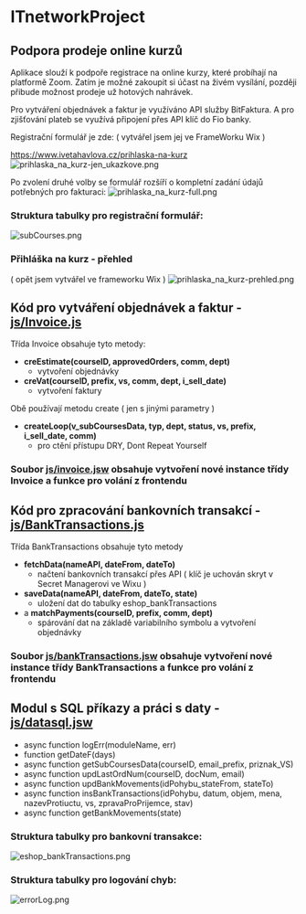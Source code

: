 # ITnetworkProject
## Podpora prodeje online kurzů

Aplikace slouží k podpoře registrace na online kurzy, které probíhají na platformě Zoom.
Zatím je možné zakoupit si účast na živém vysílání, později přibude možnost prodeje už hotových nahrávek.

Pro vytváření objednávek a faktur je využíváno API služby BitFaktura.
A pro zjišťování plateb se využívá připojení přes API klíč do Fio banky.

Registrační formulář je zde:
( vytvářel jsem jej ve FrameWorku Wix )

https://www.ivetahavlova.cz/prihlaska-na-kurz
![prihlaska_na_kurz-jen_ukazkove.png](img/prihlaska_na_kurz-jen_ukazkove.png)

Po zvolení druhé volby se formulář rozšíří o kompletní zadání údajů potřebných pro fakturaci:
![prihlaska_na_kurz-full.png](img/prihlaska_na_kurz-full.png)

### Struktura tabulky pro registrační formulář:
![subCourses.png](img/subCourses.png)

### Přihláška na kurz - přehled
( opět jsem vytvářel ve frameworku Wix )
![prihlaska_na_kurz-prehled.png](img/prihlaska_na_kurz-prehled.png)

## Kód pro vytváření objednávek a faktur - [js/Invoice.js](js/Invoice.js)

Třída Invoice obsahuje tyto metody:
- **creEstimate(courseID, approvedOrders, comm, dept)**
  - vytvoření objednávky 
- **creVat(courseID, prefix, vs, comm, dept, i_sell_date)**
  - vytvoření faktury

Obě používají metodu create ( jen s jinými parametry )
- **createLoop(v_subCoursesData, typ, dept, status, vs, prefix, i_sell_date, comm)**
  - pro ctění přístupu DRY, Dont Repeat Yourself

### Soubor [js/invoice.jsw](js/invoice.jsw) obsahuje vytvoření nové instance třídy Invoice a funkce pro volání z frontendu

## Kód pro zpracování bankovních transakcí - [js/BankTransactions.js](js/BankTransactions.js)

Třída BankTransactions obsahuje tyto metody
- **fetchData(nameAPI, dateFrom, dateTo)**
  - načtení bankovních transakcí přes API ( klíč je uchován skryt v Secret Managerovi ve Wixu )
- **saveData(nameAPI, dateFrom, dateTo, state)**
  - uložení dat do tabulky eshop_bankTransactions
- a **matchPayments(courseID, prefix, comm, dept)**
  - spárování dat na základě variabilního symbolu a vytvoření objednávky

### Soubor [js/bankTransactions.jsw](js/bankTransactions.jsw) obsahuje vytvoření nové instance třídy BankTransactions a funkce pro volání z frontendu

## Modul s SQL příkazy a práci s daty - [js/datasql.jsw](js/datasql.jsw)
- async function logErr(moduleName, err)
- function getDateF(days)
- async function getSubCoursesData(courseID, email_prefix, priznak_VS)
- async function updLastOrdNum(courseID, docNum, email)
- async function updBankMovements(idPohybu_stateFrom, stateTo)
- async function insBankTransactions(idPohybu, datum, objem, mena, nazevProtiuctu, vs, zpravaProPrijemce, stav)
- async function getBankMovements(state)

### Struktura tabulky pro bankovní transakce:
![eshop_bankTransactions.png](img/eshop_bankTransactions.png)

### Struktura tabulky pro logování chyb:
![errorLog.png](img/errorLog.png)
